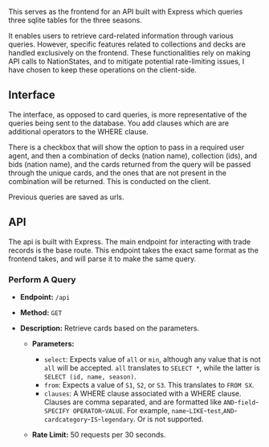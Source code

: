 This serves as the frontend for an API built with Express which queries three sqlite tables for the three seasons.

It enables users to retrieve card-related information through various queries. However, specific features related to collections and decks are handled exclusively on the frontend. These functionalities rely on making API calls to NationStates, and to mitigate potential rate-limiting issues, I have chosen to keep these operations on the client-side.

## Interface

The interface, as opposed to card queries, is more representative of the queries being sent to the database. You add clauses which are are additional operators to the WHERE clause.

There is a checkbox that will show the option to pass in a required user agent, and then a combination of decks (nation name), collection (ids), and bids (nation name), and the cards returned from the query will be passed through the unique cards, and the ones that are not present in the combination will be returned. This is conducted on the client.

Previous queries are saved as urls.

## API

The api is built with Express. The main endpoint for interacting with trade records is the base route. This endpoint takes the exact same format as the frontend takes, and will parse it to make the same query.

### Perform A Query

- **Endpoint:** `/api`
- **Method:** `GET`
- **Description:** Retrieve cards based on the parameters.

  - **Parameters:**

    - `select`: Expects value of `all` or `min`, although any value that is not `all` will be accepted. `all` translates to `SELECT *`, while the latter is `SELECT (id, name, season)`.
    - `from`: Expects a value of `S1`, `S2`, or `S3`. This translates to `FROM SX`.
    - `clauses`: A WHERE clause associated with a WHERE clause. Clauses are comma separated, and are formatted like `AND`-`field`-`SPECIFY OPERATOR`-`VALUE`. For example, `name`-`LIKE`-`test`,`AND`-`cardcategory`-`IS`-`legendary`. Or is not supported.

  - **Rate Limit:** 50 requests per 30 seconds.

